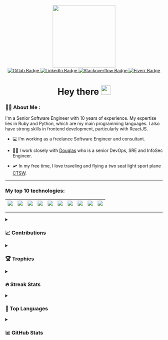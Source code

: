 <div id="header" align="center">
  <img src="https://cdna.artstation.com/p/assets/images/images/042/631/286/original/bryan-rodriguez-belchibia-1-rightspeed.gif?1635037562" height="200"/>
  <div id="badges">
    <a href="https://gitlab.com/hanmaslah" target="_blank">
      <img src="https://img.shields.io/badge/Gitlab-orange?style=for-the-badge&logo=gitlab&logoColor=white" alt="Gitlab Badge"/>
    </a>
    <a href="https://www.linkedin.com/in/hannah-masila-8612b597" target="_blank">
      <img src="https://img.shields.io/badge/LinkedIn-blue?style=for-the-badge&logo=linkedin&logoColor=white" alt="LinkedIn Badge"/>
    </a>
    <a href="https://stackoverflow.com/users/5256509/hanmaslah" target="_blank">
      <img src="https://img.shields.io/badge/Stackoverflow-red?style=for-the-badge&logo=stackoverflow&logoColor=white" alt="Stackoverflow Badge"/>
    </a>
    <a href="https://www.fiverr.com/hanmaslah" target="_blank">
      <img src="https://img.shields.io/badge/Fiverr-jungle?style=for-the-badge&logo=fiverr&logoColor=white" alt="Fiverr Badge"/>
    </a>
    
  </div>
  <h1>
    Hey there
    <img src="https://media.giphy.com/media/hvRJCLFzcasrR4ia7z/giphy.gif" width="30px"/>
  </h1>
</div>

<!-- <p align="left"> <img src="https://komarev.com/ghpvc/?username=hmasila&label=Profile%20views&color=0e75b6&style=flat" alt="hmasila" /> </p> -->

### :woman_technologist: About Me :

I'm a Senior Software Engineer with 10 years of experience. My expertise lies in Ruby and Python, which are my main programming languages. I also have strong skills in frontend development, particularly with ReactJS.

- :computer: I’m working as a freelance Software Engineer and consultant.

- :man_technologist: I work closely with [Douglas](https://github.com/forhire) who is a senior DevOps, SRE and InfoSec Engineer.

- :small_airplane: In my free time, I love traveling and flying a two seat light sport plane [CTSW](https://www.youtube.com/@crosscountrypilot).

<!-- - :mailbox: How to reach me: [![Linkedin Badge](https://img.shields.io/badge/-linkedin-blue?style=flat&logo=Linkedin&logoColor=white)](https://www.linkedin.com/in/hannah-masila-8612b597) 

---

<p align="left"> <a href="https://github.com/ryo-ma/github-profile-trophy"><img src="https://github-profile-trophy.vercel.app/?username=hmasila" alt="hmasila" /></a> </p> -->

---

### My top 10 technologies:

|![](https://img.shields.io/badge/-Ruby-red?logo=ruby&style=flat)|![](https://img.shields.io/badge/-Python-blue?logo=python&style=flat&logoColor=yellow)|![](https://img.shields.io/badge/-React-black?logo=react&style=flat)|![](https://img.shields.io/badge/-Postgres-9cf?logo=postgresql&style=flat)|![](https://img.shields.io/badge/-Docker-black?logo=docker&style=flat)|![](https://img.shields.io/badge/-Git-white?logo=git&style=flat)| ![](https://img.shields.io/badge/-DigitalOcean-9cf?logo=digitalocean&style=flat)|![](https://img.shields.io/badge/-Postman-beige?logo=postman&style=flat)|![](https://img.shields.io/badge/-AWS-black?logo=amazon&style=flat)|![](https://img.shields.io/badge/-Heroku-purple?logo=heroku&style=flat)|
|---|---|---|---|---|---|---|---|---|---|

---

<details>
  <summary><h3> 📈 Contributions </h3></summary>
  <a href="https://github.com/hmasila/hmasila">
    <img align="center" src="https://github-readme-activity-graph.vercel.app/graph?username=hmasila&bg_color=13010b&color=fafafa&line=ea8410&point=fafafa&area=true&hide_border=true"/>
  </a>
</details>
<details>
  <summary><h3> 🏆 Trophies </h3></summary>
  <p align="center">
    <a href="https://github.com/hmasila">
      <img src="https://github-profile-trophy.vercel.app/?username=hmasila&theme=flat&margin-w=5&row=2&column=4" alt="Hannah's GitHub Stats"/>
    </a>
  </p>
</details>

<details>
  <summary><h3> 🔥 Streak Stats </h3></summary>
  <p align="center">
    <a href="https://github.com/hmasila">
      <img align="center" src="https://streak-stats.demolab.com/?user=hmasila&hide_border=true" alt="Hannah's GitHub Stats" />
    </a>
  </p>
</details>

<details>
  <summary><h3> 🤖 Top Languages </h3></summary>
  <p align="center">
    <a href="https://github.com/hmasila">
      <img align="center" src="https://github-readme-stats-eta-bay-50.vercel.app/api/top-langs/?username=hmasila&theme=vision-friendly-dark&hide=java,html,tex,css,scss,php&layout=donut&langs_count=4" alt="Hannah's GitHub Stats"/>
    </a>
  </p>
</details>
<details>
  <summary><h3> 📊 GitHub Stats </h3></summary>
  <p align="center">
    <a href="https://github.com/hmasila">
      <img align="center" src="https://github-readme-stats-eta-bay-50.vercel.app/api?username=hmasila&show_icons=true&line_height=27&count_private=true&theme=vision-friendly-dark" alt="Hannah's GitHub Stats" />
    </a>
  </p>
</details>
